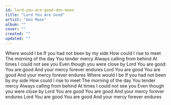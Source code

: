 ```yaml
---
id: lord-you-are-good-don-moen
title: "Lord You Are Good"
artist: "Don Moen"
album: ""
cover: ""
created: ""
updated: ""
---
```


Where would I be
If you had not been by my side
How could I rise to meet
The morning of the day
You tender mercy
Always calling from behind
At times I could not see you
Even though you were close by
Lord You are good
You are good
And your mercy forever endures
Lord You are good
You are good
And your mercy forever endures
Where would I be
If you had not been by my side
How could I rise to meet
The morning of the day
You tender mercy
Always calling from behind
At times I could not see you
Even though you were close by
Lord You are good
You are good
And your mercy forever endures
Lord You are good
You are good
And your mercy forever endures